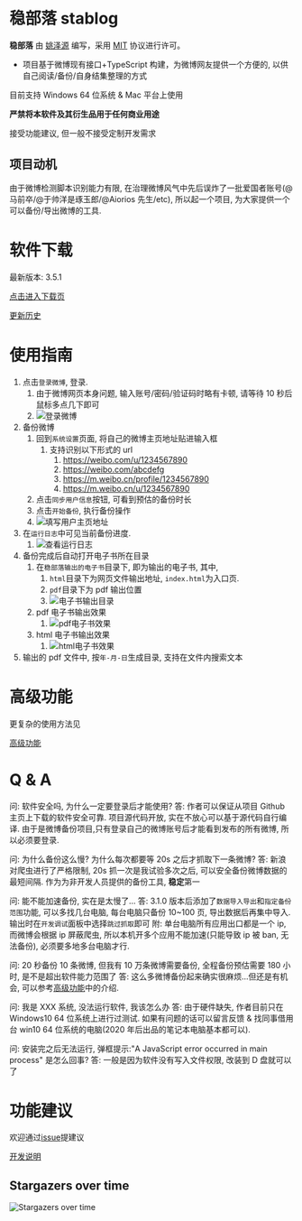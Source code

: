 # 稳部落 stablog

**稳部落** 由 [姚泽源](http://www.yaozeyuan.online/) 编写，采用 [MIT](http://opensource.org/licenses/MIT) 协议进行许可。

- 项目基于微博现有接口+TypeScript 构建，为微博网友提供一个方便的, 以供自己阅读/备份/自身结集整理的方式

目前支持 Windows 64 位系统 & Mac 平台上使用

**严禁将本软件及其衍生品用于任何商业用途**

接受功能建议, 但一般不接受定制开发需求

## 项目动机

由于微博检测脚本识别能力有限, 在治理微博风气中先后误炸了一批爱国者账号(@马前卒/@于帅洋是琢玉郎/@Aiorios 先生/etc), 所以起一个项目, 为大家提供一个可以备份/导出微博的工具.

# 软件下载

最新版本: 3.5.1

[点击进入下载页](https://www.yaozeyuan.online/stablog/)

[更新历史](./changelog.md)

# 使用指南

1.  点击`登录微博`, 登录.
    1.  由于微博网页本身问题, 输入账号/密码/验证码时略有卡顿, 请等待 10 秒后鼠标多点几下即可
    2.  ![登录微博](https://cdn.jsdelivr.net/gh/YaoZeyuan/stablog@master/./doc/img/登录微博.png)
2.  备份微博
    1.  回到`系统设置`页面, 将自己的微博主页地址贴进输入框
        1.  支持识别以下形式的 url
            1.  https://weibo.com/u/1234567890
            2.  https://weibo.com/abcdefg
            3.  https://m.weibo.cn/profile/1234567890
            4.  https://m.weibo.cn/u/1234567890
    2.  点击`同步用户信息`按钮, 可看到预估的备份时长
    3.  点击`开始备份`, 执行备份操作
    4.  ![填写用户主页地址](https://cdn.jsdelivr.net/gh/YaoZeyuan/stablog@master/./doc/img/点击开始备份.png)
3.  在`运行日志`中可见当前备份进度.
    1.  ![查看运行日志](https://cdn.jsdelivr.net/gh/YaoZeyuan/stablog@master/./doc/img/查看运行日志.png)
4.  备份完成后自动打开电子书所在目录
    1.  在`稳部落输出的电子书`目录下, 即为输出的电子书, 其中,
        1.  `html`目录下为网页文件输出地址, `index.html`为入口页.
        2.  `pdf`目录下为 pdf 输出位置
        3.  ![电子书输出目录](https://cdn.jsdelivr.net/gh/YaoZeyuan/stablog@master/./doc/img/电子书输出目录.png)
    2.  pdf 电子书输出效果
        1.  ![pdf电子书效果](https://cdn.jsdelivr.net/gh/YaoZeyuan/stablog@master/./doc/img/pdf电子书效果.png)
    3.  html 电子书输出效果
        1.  ![html电子书效果](https://cdn.jsdelivr.net/gh/YaoZeyuan/stablog@master/./doc/img/html电子书效果.png)
5.  输出的 pdf 文件中, 按`年-月-日`生成目录, 支持在文件内搜索文本

# 高级功能

更复杂的使用方法见

[高级功能](./doc/高级功能.md)

# Q & A

问: 软件安全吗, 为什么一定要登录后才能使用?
答: 作者可以保证从项目 Github 主页上下载的软件安全可靠. 项目源代码开放, 实在不放心可以基于源代码自行编译. 由于是微博备份项目,只有登录自己的微博账号后才能看到发布的所有微博, 所以必须要登录.

问: 为什么备份这么慢? 为什么每次都要等 20s 之后才抓取下一条微博?
答: 新浪对爬虫进行了严格限制, 20s 抓一次是我试验多次之后, 可以安全备份微博数据的最短间隔. 作为为非开发人员提供的备份工具, **稳定**第一

问: 能不能加速备份, 实在是太慢了...
答: 3.1.0 版本后添加了`数据导入导出`和`指定备份范围`功能, 可以多找几台电脑, 每台电脑只备份 10~100 页, 导出数据后再集中导入. 输出时在`开发调试`面板中选择`跳过抓取`即可
附: 单台电脑所有应用出口都是一个 ip, 而微博会根据 ip 屏蔽爬虫, 所以本机开多个应用不能加速(只能导致 ip 被 ban, 无法备份), 必须要多地多台电脑才行.

问: 20 秒备份 10 条微博, 但我有 10 万条微博需要备份, 全程备份预估需要 180 小时, 是不是超出软件能力范围了
答: 这么多微博备份起来确实很麻烦...但还是有机会, 可以参考[高级功能](./doc/高级功能.md#微博数量巨大1-万条以上)中的介绍.

问: 我是 XXX 系统, 没法运行软件, 我该怎么办
答: 由于硬件缺失, 作者目前只在 Windows10 64 位系统上进行过测试. 如果有问题的话可以留言反馈 & 找同事借用台 win10 64 位系统的电脑(2020 年后出品的笔记本电脑基本都可以).

问: 安装完之后无法运行, 弹框提示:"A JavaScript error occurred in main process" 是怎么回事?
答: 一般是因为软件没有写入文件权限, 改装到 D 盘就可以了

# 功能建议

欢迎通过[issue](https://github.com/YaoZeyuan/stablog/issues)提建议

[开发说明](./doc/开发说明.md)

## Stargazers over time

![Stargazers over time](https://starchart.cc/YaoZeyuan/stablog.svg)
